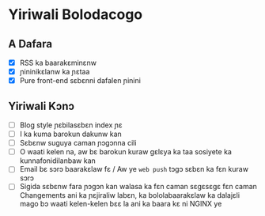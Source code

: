 # Yiriwali Bolodacogo

## A Dafara

- [x] RSS ka baarakɛminɛnw
- [x] ɲininikɛlanw ka ɲɛtaa
- [x] Pure front-end sɛbɛnni dafalen ɲinini

## Yiriwali Kɔnɔ

- [ ] Blog style ɲɛbilasɛbɛn index ɲɛ
- [ ] I ka kuma barokun dakunw kan
- [ ] Sɛbɛnw suguya caman ɲɔgɔnna cili
- [ ] O waati kelen na, aw bɛ barokun kuraw gɛlɛya ka taa sosiyete ka kunnafonidilanbaw kan
- [ ] Email bɛ sɔrɔ baarakɛlaw fɛ / Aw ye `web push` tɔgɔ sɛbɛn ka fɛn kuraw sɔrɔ
- [ ] Sigida sɛbɛnw fara ɲɔgɔn kan walasa ka fɛn caman sɛgɛsɛgɛ fɛn caman Changements ani ka ɲɛjiraliw labɛn, ka bololabaarakɛlaw ka dalajɛli mago bɔ waati kelen-kelen bɛɛ la ani ka baara kɛ ni NGINX ye